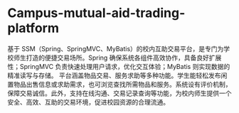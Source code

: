 # Campus-mutual-aid-trading-platform
基于 SSM（Spring、SpringMVC、MyBatis）的校内互助交易平台，是专门为学校师生打造的便捷交易场所。Spring 确保系统各组件高效协作，具备良好扩展性；SpringMVC 负责快速处理用户请求，优化交互体验；MyBatis 则实现数据的精准读写与存储。  平台涵盖物品交易、服务求助等多种功能。学生能轻松发布闲置物品出售信息或求助需求，也可浏览查找所需物品和服务。系统设有评价机制，保障交易诚信。此外，支持在线沟通、交易记录查询等功能，为校内师生提供一个安全、高效、互助的交易环境，促进校园资源的合理流通。 
